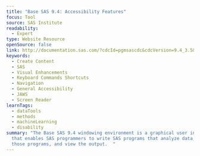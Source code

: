 ```yaml
---
title: "Base SAS 9.4: Accessibility Features"
focus: Tool
source: SAS Institute
readability:
  - Expert
type: Website Resource
openSource: false
link: http://documentation.sas.com/?cdcId=pgmsascdc&cdcVersion=9.4_3.5&docsetId=basea11y&docsetTarget=n1uyx4mbjg39ezn1uvk9bp0zsvyw.htm&locale=en#n07mzptrteoec2n1lx4jpeu0ibv4
keywords:
  - Create Content
  - SAS
  - Visual Enhancements
  - Keyboard Commands Shortcuts
  - Navigation
  - General Accessibility
  - JAWS
  - Screen Reader
learnTags:
  - dataTools
  - methods
  - machineLearning
  - disability
summary: "The Base SAS 9.4 windowing environment is a graphical user interface
  that enables SAS programmers to write SAS programs that analyze data, run
  those programs, and view the output.  "
---
```

